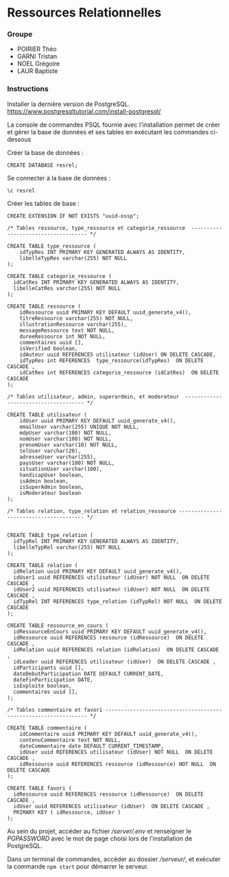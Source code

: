 # Ressources Relationnelles

### Groupe
- POIRIER Théo
- GARNI Tristan
- NOEL Grégoire
- LAUR Baptiste

### Instructions
Installer la dernière version de PostgreSQL.
https://www.postgresqltutorial.com/install-postgresql/

La console de commandes PSQL fournie avec l'installation permet de créer et gérer la base de données 
et ses tables en exécutant les commandes ci-dessous

Créer la base de données :
```
CREATE DATABASE resrel;
```
Se connecter à la base de données :
```
\c resrel
```
Créer les tables de base :
```
CREATE EXTENSION IF NOT EXISTS "uuid-ossp";

/* Tables ressource, type_ressource et categorie_ressource  ------------------------------------ */

CREATE TABLE type_ressource (
    idTypRes INT PRIMARY KEY GENERATED ALWAYS AS IDENTITY,
    libelleTypRes varchar(255) NOT NULL
);

CREATE TABLE categorie_ressource (
  idCatRes INT PRIMARY KEY GENERATED ALWAYS AS IDENTITY,
  libelleCatRes varchar(255) NOT NULL
);

CREATE TABLE ressource (
    idRessource uuid PRIMARY KEY DEFAULT uuid_generate_v4(),
    titreRessource varchar(255) NOT NULL,
    illustrationRessource varchar(255),
    messageRessource text NOT NULL,
    dureeRessource int NOT NULL,
    commentaires uuid [],
    isVerified boolean,
    idAuteur uuid REFERENCES utilisateur (idUser) ON DELETE CASCADE,
    idTypRes int REFERENCES  type_ressource(idTypRes)  ON DELETE CASCADE ,
    idCatRes int REFERENCES categorie_ressource (idCatRes)  ON DELETE CASCADE 
);

/* Tables utilisateur, admin, superardmin, et moderateur  ------------------------------------- */

CREATE TABLE utilisateur (
    idUser uuid PRIMARY KEY DEFAULT uuid_generate_v4(),
    emailUser varchar(255) UNIQUE NOT NULL,
    mdpUser varchar(100) NOT NULL,
    nomUser varchar(100) NOT NULL,
    prenomUser varchar(10) NOT NULL,
    telUser varchar(20),
    adresseUser varchar(255),
    paysUser varchar(100) NOT NULL,
    situationUser varchar(100),
    handicapUser boolean,
    isAdmin boolean,
    isSuperAdmin boolean,
    isModerateur boolean
);

/* Tables relation, type_relation et relation_ressource --------------------------------------- */


CREATE TABLE type_relation (
  idTypRel INT PRIMARY KEY GENERATED ALWAYS AS IDENTITY,
  libelleTypRel varchar(255) NOT NULL
);

CREATE TABLE relation (
  idRelation uuid PRIMARY KEY DEFAULT uuid_generate_v4(),
  idUser1 uuid REFERENCES utilisateur (idUser) NOT NULL  ON DELETE CASCADE ,
  idUser2 uuid REFERENCES utilisateur (idUser) NOT NULL  ON DELETE CASCADE ,
  idTypRel INT REFERENCES type_relation (idTypRel) NOT NULL  ON DELETE CASCADE 
);

CREATE TABLE ressource_en_cours (
  idRessourceEnCours uuid PRIMARY KEY DEFAULT uuid_generate_v4(),
  idRessource uuid REFERENCES ressource (idRessource)  ON DELETE CASCADE ,
  idRelation uuid REFERENCES relation (idRelation)  ON DELETE CASCADE ,
  idLeader uuid REFERENCES utilisateur (idUser)  ON DELETE CASCADE ,
  idParticipants uuid [],
  dateDebutParticipation DATE DEFAULT CURRENT_DATE,
  dateFinParticipation DATE,
  isExploite boolean,
  commentaires uuid [],
);

/* Tables commentaire et favori ---------------------------------------------------------------- */

CREATE TABLE commentaire (
    idCommentaire uuid PRIMARY KEY DEFAULT uuid_generate_v4(),
    contenuCommentaire text NOT NULL,
    dateCommentaire date DEFAULT CURRENT_TIMESTAMP,
    idUser uuid REFERENCES utilisateur (idUser) NOT NULL  ON DELETE CASCADE ,
    idRessource uuid REFERENCES ressource (idRessource) NOT NULL  ON DELETE CASCADE 
);

CREATE TABLE favori (
  idRessource uuid REFERENCES ressource (idRessource)  ON DELETE CASCADE ,
  idUser uuid REFERENCES utilisateur (idUser)  ON DELETE CASCADE ,
  PRIMARY KEY ( idRessource, idUser )
);
```

Au sein du projet, accéder au fichier */server/.env* et renseigner le *PGPASSWORD* avec le mot de page choisi 
lors de l'installation de PostgreSQL.

Dans un terminal de commandes, accéder au dossier */serveur/*, et exécuter la commande ``npm start``
pour démarrer le serveur.
